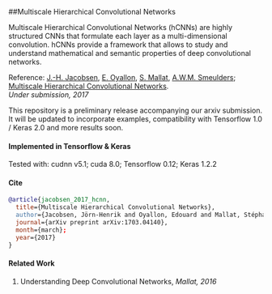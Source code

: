 ##Multiscale Hierarchical Convolutional Networks

Multiscale Hierarchical Convolutional Networks (hCNNs) are highly structured CNNs that formulate each layer as a multi-dimensional convolution. hCNNs provide a framework that allows to study and understand mathematical and semantic properties of deep convolutional networks.

Reference: [J.-H. Jacobsen](https://jhjacobsen.github.io/), [E. Oyallon](http://www.di.ens.fr/~oyallon/), [S. Mallat](http://www.cmap.polytechnique.fr/~mallat/), [A.W.M. Smeulders](https://staff.fnwi.uva.nl/a.w.m.smeulders/); [Multiscale Hierarchical Convolutional Networks](https://arxiv.org/abs/1703.04140).   
*Under submission, 2017*

This repository is a preliminary release accompanying our arxiv submission. It will be updated to incorporate examples, compatibility with Tensorflow 1.0 / Keras 2.0 and more results soon.

#### Implemented in Tensorflow & Keras

Tested with: cudnn v5.1; cuda 8.0; Tensorflow 0.12; Keras 1.2.2

#### Cite
```bibtex
@article{jacobsen_2017_hcnn,
  title={Multiscale Hierarchical Convolutional Networks},
  author={Jacobsen, Jörn-Henrik and Oyallon, Edouard and Mallat, Stéphane and Smeulders, Arnold W. M.},
  journal={arXiv preprint arXiv:1703.04140},
  month={march};
  year={2017}
}
```

#### Related Work

1. Understanding Deep Convolutional Networks, *Mallat, 2016*
